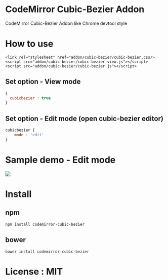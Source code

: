 # CodeMirror Cubic-Bezier Addon 

CodeMirror Cubic-Bezier Addon like Chrome devtool style  

# How to use 

```
<link rel="stylesheet" href="addon/cubic-bezier/cubic-bezier.css/>
<script src="addon/cubic-bezier/cubic-bezier-view.js"></script>
<script src="addon/cubic-bezier/cubic-bezier.js"></script>
```

## Set option - View mode 

```javascript
{
  cubicbezier : true
}
```

## Set option - Edit mode (open cubic-bezier editor)

```javascript
cubicbezier {
    mode : 'edit'
}
```

# Sample demo - Edit mode 

<img src='http://i.giphy.com/26xBKjK30sT0d6JwI.gif' />

# Install 

## npm 

```npm
npm install codemirror-cubic-bezier
```

## bower 

```
bower install codemirror-cubic-bezier 
```

# License : MIT 
